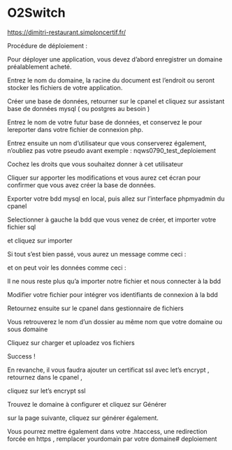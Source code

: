 # O2Switch
https://dimitri-restaurant.simploncertif.fr/





Procédure de déploiement : 

Pour déployer une application, vous devez d’abord  enregistrer un domaine préalablement acheté. 


Entrez le nom du domaine, la racine du document est l’endroit ou seront stocker les fichiers de votre application. 

Créer une base de données,  retourner sur le cpanel et cliquez sur  assistant base de données mysql ( ou postgres  au besoin )


Entrez le nom de votre futur base de données, et conservez le  pour lereporter dans votre fichier de connexion php.


Entrez ensuite un nom d’utilisateur que vous conserverez également, n’oubliez pas votre pseudo avant  exemple  : nqws0790_test_deploiement


Cochez les droits que vous souhaitez donner à cet utilisateur


Cliquer sur apporter les modifications et vous aurez cet écran pour confirmer que vous avez créer la base de données. 


Exporter votre bdd mysql en local, puis allez sur l’interface phpmyadmin du cpanel 

Selectionner à gauche la bdd que vous venez de créer, et importer votre fichier sql 

et cliquez sur importer

Si tout s’est bien passé, vous aurez un message comme ceci : 

et on peut voir les données comme ceci :

Il ne nous reste plus qu’a importer notre fichier et nous connecter à la bdd

Modifier votre fichier pour intégrer vos identifiants de connexion à la bdd

Retournez ensuite sur le cpanel  dans gestionnaire de fichiers

Vous retrouverez le nom d’un dossier au même nom que votre domaine ou sous domaine 

Cliquez sur charger et uploadez vos fichiers

Success ! 

En revanche, il vous faudra ajouter un certificat ssl avec let’s encrypt , retournez dans le cpanel , 

cliquez sur let’s encrypt  ssl 

Trouvez le domaine à configurer et cliquez sur Générer

sur la page suivante, cliquez sur générer également.

Vous pourrez mettre également dans votre .htaccess, une redirection forcée en https , 
remplacer yourdomain par votre domaine# deploiement
